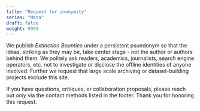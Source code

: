 ```yaml
---
title: "Request for anonymity"
series: "Meta"
draft: false
weight: 9999
---
```


We publish *Extinction Bounties* under a persistent psuedonym so that the ideas,
striking as they may be, take center stage - not the author or authors behind
them. We politely ask readers, academics, journalists, search engine operators,
etc. not to investigate or disclose the offline identities of anyone involved.
Further we request that large scale archiving or dataset-building projects
exclude this site.

If you have questions, critiques, or collaboration proposals, please reach out
*only* via the contact methods listed in the footer. Thank you for honoring
this request.
